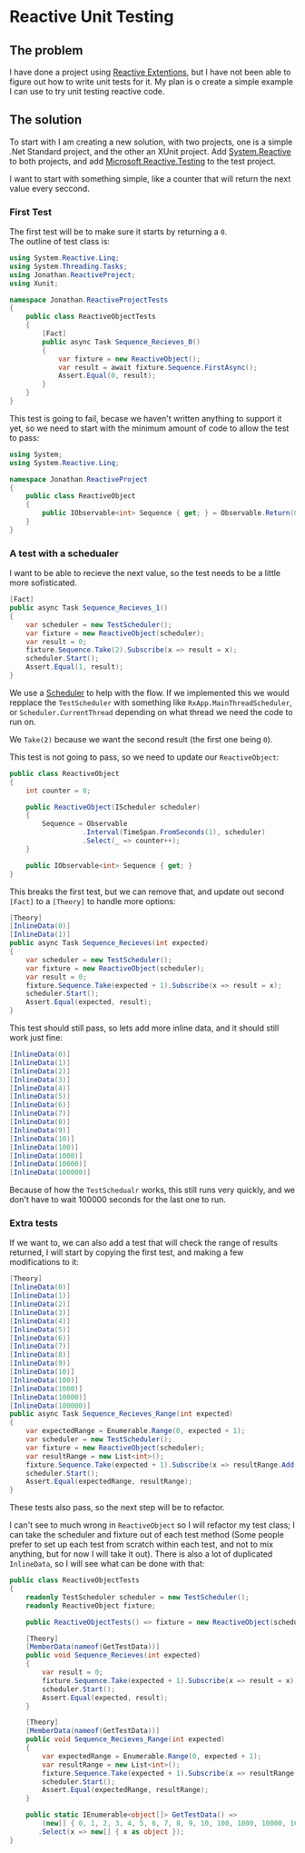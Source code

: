 # Reactive Unit Testing

## The problem

I have done a project using [Reactive Extentions](http://reactivex.io/), but I have not been able to figure out how to write unit tests for it.
My plan is o create a simple example I can use to try unit testing reactive code.

## The solution

To start with I am creating a new solution, with two projects, one is a simple .Net Standard project, and the other an XUnit project.
Add [System.Reactive](https://www.nuget.org/packages/System.Reactive/) to both projects, and add [Microsoft.Reactive.Testing](https://www.nuget.org/packages/Microsoft.Reactive.Testing/) to the test project.

I want to start with something simple, like a counter that will return the next value every seccond.

### First Test

The first test will be to make sure it starts by returning a `0`.  
The outline of test class is:

```csharp
using System.Reactive.Linq;
using System.Threading.Tasks;
using Jonathan.ReactiveProject;
using Xunit;

namespace Jonathan.ReactiveProjectTests
{
    public class ReactiveObjectTests
    {
        [Fact]
        public async Task Sequence_Recieves_0()
        {
            var fixture = new ReactiveObject();
            var result = await fixture.Sequence.FirstAsync();
            Assert.Equal(0, result);
        }
    }
}
```

This test is going to fail, becase we haven't written anything to support it yet,
so we need to start with the minimum amount of code to allow the test to pass:

```csharp
using System;
using System.Reactive.Linq;

namespace Jonathan.ReactiveProject
{
    public class ReactiveObject
    {
        public IObservable<int> Sequence { get; } = Observable.Return(0);
    }
}
```

### A test with a schedualer

I want to be able to recieve the next value, so the test needs to be a little more sofisticated.

```csharp
[Fact]
public async Task Sequence_Recieves_1()
{
    var scheduler = new TestScheduler();
    var fixture = new ReactiveObject(scheduler);
    var result = 0;
    fixture.Sequence.Take(2).Subscribe(x => result = x);
    scheduler.Start();
    Assert.Equal(1, result);
}
```

We use a [Scheduler](http://www.introtorx.com/Content/v1.0.10621.0/15_SchedulingAndThreading.html) to help with the flow. If we implemented this we would repplace the `TestScheduler` with something like `RxApp.MainThreadScheduler`, or `Scheduler.CurrentThread` depending on what thread we need the code to run on.

We `Take(2)` because we want the second result (the first one being `0`).

This test is not going to pass, so we need to update our `ReactiveObject`:

```csharp
public class ReactiveObject
{
    int counter = 0;

    public ReactiveObject(IScheduler scheduler)
    {
        Sequence = Observable
                  .Interval(TimeSpan.FromSeconds(1), scheduler)
                  .Select(_ => counter++);
    }

    public IObservable<int> Sequence { get; }
}
```

This breaks the first test, but we can remove that, and update out second `[Fact]` to a `[Theory]` to handle more options:

```csharp
[Theory]
[InlineData(0)]
[InlineData(1)]
public async Task Sequence_Recieves(int expected)
{
    var scheduler = new TestScheduler();
    var fixture = new ReactiveObject(scheduler);
    var result = 0;
    fixture.Sequence.Take(expected + 1).Subscribe(x => result = x);
    scheduler.Start();
    Assert.Equal(expected, result);
}
```

This test should still pass, so lets add more inline data, and it should still work just fine:

```csharp
[InlineData(0)]
[InlineData(1)]
[InlineData(2)]
[InlineData(3)]
[InlineData(4)]
[InlineData(5)]
[InlineData(6)]
[InlineData(7)]
[InlineData(8)]
[InlineData(9)]
[InlineData(10)]
[InlineData(100)]
[InlineData(1000)]
[InlineData(10000)]
[InlineData(100000)]
```

Because of how the `TestSchedualr` works, this still runs very quickly, and we don't have to wait 100000 seconds for the last one to run.

### Extra tests

If we want to, we can also add a test that will check the range of results returned, I will start by copying the first test, and making a few modifications to it:

```csharp
[Theory]
[InlineData(0)]
[InlineData(1)]
[InlineData(2)]
[InlineData(3)]
[InlineData(4)]
[InlineData(5)]
[InlineData(6)]
[InlineData(7)]
[InlineData(8)]
[InlineData(9)]
[InlineData(10)]
[InlineData(100)]
[InlineData(1000)]
[InlineData(10000)]
[InlineData(100000)]
public async Task Sequence_Recieves_Range(int expected)
{
    var expectedRange = Enumerable.Range(0, expected + 1);
    var scheduler = new TestScheduler();
    var fixture = new ReactiveObject(scheduler);
    var resultRange = new List<int>();
    fixture.Sequence.Take(expected + 1).Subscribe(x => resultRange.Add(x));
    scheduler.Start();
    Assert.Equal(expectedRange, resultRange);
}
```

These tests also pass, so the next step will be to refactor.

I can't see to much wrong in `ReactiveObject` so I will refactor my test class;
I can take the scheduler and fixture out of each test method (Some people prefer to set up each test from scratch within each test, and not to mix anything, but for now I will take it out). There is also a lot of duplicated `InlineData`, so I will see what can be done with that:

```csharp
public class ReactiveObjectTests
{
    readonly TestScheduler scheduler = new TestScheduler();
    readonly ReactiveObject fixture;

    public ReactiveObjectTests() => fixture = new ReactiveObject(scheduler);

    [Theory]
    [MemberData(nameof(GetTestData))]
    public void Sequence_Recieves(int expected)
    {
        var result = 0;
        fixture.Sequence.Take(expected + 1).Subscribe(x => result = x);
        scheduler.Start();
        Assert.Equal(expected, result);
    }

    [Theory]
    [MemberData(nameof(GetTestData))]
    public void Sequence_Recieves_Range(int expected)
    {
        var expectedRange = Enumerable.Range(0, expected + 1);
        var resultRange = new List<int>();
        fixture.Sequence.Take(expected + 1).Subscribe(x => resultRange.Add(x));
        scheduler.Start();
        Assert.Equal(expectedRange, resultRange);
    }

    public static IEnumerable<object[]> GetTestData() =>
        (new[] { 0, 1, 2, 3, 4, 5, 6, 7, 8, 9, 10, 100, 1000, 10000, 100000 })
       .Select(x => new[] { x as object });
}
```
